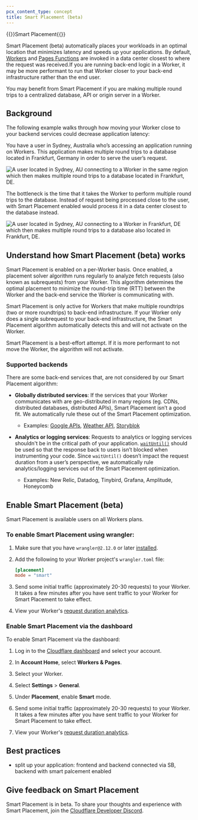 ```yaml
---
pcx_content_type: concept
title: Smart Placement (beta)
---
```


{{<beta>}}Smart Placement{{</beta>}}

Smart Placement (beta) automatically places your workloads in an optimal location that minimizes latency and speeds up your applications. By default, [Workers](/workers/) and [Pages Functions](/pages/platform/functions/) are invoked in a data center closest to where the request was received.If you are running back-end logic in a Worker, it may be more performant to run that Worker closer to your back-end infrastructure rather than the end user. 

You may benefit from Smart Placement if you are making multiple round trips to a centralized database, API or origin server in a Worker. 

## Background
The following example walks through how moving your Worker close to your backend services could decrease application latency:

You have a user in Sydney, Australia who’s accessing an application running on Workers. This application makes multiple round trips to a database located in Frankfurt, Germany in order to serve the user’s request. 

![A user located in Sydney, AU connecting to a Worker in the same region which then makes multiple round trips to a database located in Frankfurt, DE. ](../media/workers-smart-placement-disabled.png)

The bottleneck is the time that it takes the Worker to perform multiple round trips to the database. Instead of request being processed close to the user, with Smart Placement enabled would process it in a data center closest to the database instead. 

![A user located in Sydney, AU connecting to a Worker in Frankfurt, DE which then makes multiple round trips to a database also located in Frankfurt, DE. ](../media/workers-smart-placement-enabled.png)


## Understand how Smart Placement (beta) works

Smart Placement is enabled on a per-Worker basis. Once enabled, a placement solver algorithm runs regularly to analyze fetch requests (also known as subrequests) from your Worker. This algorithm determines the optimal placement to minimize the round-trip time (RTT) between the Worker and the back-end service the Worker is communicating with. 

Smart Placement is only active for Workers that make multiple roundtrips (two or more roundtrips) to back-end infrastructure. If your Worker only does a single subrequest to your back-end infrastructure, the Smart Placement algorithm automatically detects this and will not activate on the Worker. 

Smart Placement is a best-effort attempt. If it is more performant to not move the Worker, the algorithm will not activate.  

### Supported backends

There are some back-end services that, are not considered by our Smart Placement algorithm:

- **Globally distributed services**: If the services that your Worker communicates with are geo-distributed in many regions (eg. CDNs, distributed databases, distributed APIs), Smart Placement isn’t a good fit. We automatically rule these out of the Smart Placement optimization. 
    - Examples: [Google APIs](https://developers.google.com/apis-explorer), [Weather API](https://www.weatherapi.com/), [Storyblok](https://www.storyblok.com/)


- **Analytics or logging services**: Requests to analytics or logging services shouldn't be in the critical path of your application. [`waitUntil()`](/workers/runtime-apis/fetch-event/?ref=blog.cloudflare.com#waituntil) should be used so that the response back to users isn’t blocked when instrumenting your code. Since `waitUntil()` doesn’t impact the request duration from a user’s perspective, we automatically rule analytics/logging services out of the Smart Placement optimization. 
    - Examples: New Relic, Datadog, Tinybird, Grafana, Amplitude, Honeycomb

## Enable Smart Placement (beta)

Smart Placement is available users on all Workers plans. 

### To enable Smart Placement using wrangler:

1. Make sure that you have `wrangler@2.12.0` or later [installed](/workers/wrangler/install-and-update/).
2. Add the following to your Worker project's `wrangler.toml` file:

    ```toml
    [placement]
    mode = "smart"
    ```

3. Send some initial traffic (approximately 20-30 requests) to your Worker. It takes a few minutes after you have sent traffic to your Worker for Smart Placement to take effect. 

4. View your Worker's [request duration analytics](/workers/learning/metrics-and-analytics).


### Enable Smart Placement via the dashboard

To enable Smart Placement via the dashboard:

1. Log in to the [Cloudflare dashboard](https://dash.cloudflare.com) and select your account.
2. In **Account Home**, select **Workers & Pages**.
3. Select your Worker.
4. Select **Settings** > **General**.
5. Under **Placement**, enable **Smart** mode.
6. Send some initial traffic (approximately 20-30 requests) to your Worker. It takes a few minutes after you have sent traffic to your Worker for Smart Placement to take effect. 

7. View your Worker's [request duration analytics](/workers/learning/metrics-and-analytics).

## Best practices
- split up your application: frontend and backend connected via SB, backend with smart palcement enabled 

## Give feedback on Smart Placement

Smart Placement is in beta. To share your thoughts and experience with Smart Placement, join the [Cloudflare Developer Discord](https://discord.gg/cloudflaredev).

